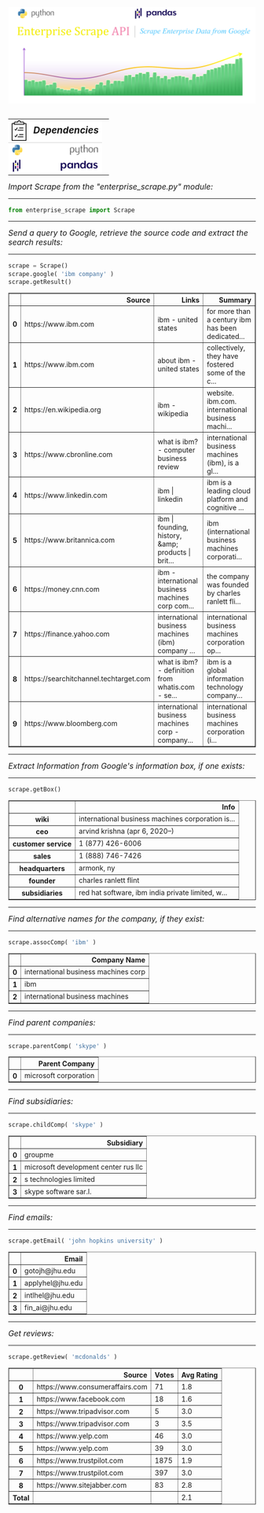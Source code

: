 <p align="center">
    <img src="photos/sunset.png">
</p>
<table align="left">
    <tr>
        <td style="background-color:white; border-bottom:1px solid lightgrey" align="center">
            <img src="clipboard.png" style="width:30px; height:" align="center"/>
        </td>
        <td style="background-color:white; border-bottom:1px solid lightgrey" 
            align="center">
            <span style="font-size:19px"><b><i>Dependencies</i></b></span>
        </td>
    </tr>
    <tr>
        <td style="background-color:white">
            <img src="pythonlogo.png" style="width:23px; height:" align="center"/>
        </td>
        <td style="background-color:white">
            <img src="python.png" style="width:60px; height:" align="right"/>
        <td>
    </tr>
    <tr>
        <td style="background-color:white">
            <img src="pandaslogo.png" style="width:20px; height:" align="center"/>
        </td>
        <td style="background-color:white">
            <img src="pandas.png" style="width:80px; height:" align="right"/>
        </td>
    </tr>
</table>


<hr>
<i style="font-size:15.9px">Import Scrape from the "enterprise_scrape.py" module:</i>
<hr>


```python
from enterprise_scrape import Scrape
```

<hr>
<i style="font-size:15.9px">Send a query to Google, retrieve the source code and extract the search results:</i>
<hr>


```python
scrape = Scrape()
scrape.google( 'ibm company' )
scrape.getResult()
```

<table border="1" class="dataframe">
  <thead>
    <tr style="text-align: right;">
      <th></th>
      <th>Source</th>
      <th>Links</th>
      <th>Summary</th>
    </tr>
  </thead>
  <tbody>
    <tr>
      <th>0</th>
      <td>https://www.ibm.com</td>
      <td>ibm - united states</td>
      <td>for more than a century ibm has been dedicated...</td>
    </tr>
    <tr>
      <th>1</th>
      <td>https://www.ibm.com</td>
      <td>about ibm - united states</td>
      <td>collectively, they have fostered some of the c...</td>
    </tr>
    <tr>
      <th>2</th>
      <td>https://en.wikipedia.org</td>
      <td>ibm - wikipedia</td>
      <td>website. ibm.com. international business machi...</td>
    </tr>
    <tr>
      <th>3</th>
      <td>https://www.cbronline.com</td>
      <td>what is ibm? - computer business review</td>
      <td>international business machines (ibm), is a gl...</td>
    </tr>
    <tr>
      <th>4</th>
      <td>https://www.linkedin.com</td>
      <td>ibm | linkedin</td>
      <td>ibm is a leading cloud platform and cognitive ...</td>
    </tr>
    <tr>
      <th>5</th>
      <td>https://www.britannica.com</td>
      <td>ibm | founding, history, &amp;amp; products | brit...</td>
      <td>ibm (international business machines corporati...</td>
    </tr>
    <tr>
      <th>6</th>
      <td>https://money.cnn.com</td>
      <td>ibm - international business machines corp com...</td>
      <td>the company was founded by charles ranlett fli...</td>
    </tr>
    <tr>
      <th>7</th>
      <td>https://finance.yahoo.com</td>
      <td>international business machines (ibm) company ...</td>
      <td>international business machines corporation op...</td>
    </tr>
    <tr>
      <th>8</th>
      <td>https://searchitchannel.techtarget.com</td>
      <td>what is ibm? - definition from whatis.com - se...</td>
      <td>ibm is a global information technology company...</td>
    </tr>
    <tr>
      <th>9</th>
      <td>https://www.bloomberg.com</td>
      <td>international business machines corp - company...</td>
      <td>international business machines corporation (i...</td>
    </tr>
  </tbody>
</table>

<hr>
<i style="font-size:15.9px">Extract Information from Google's information box, if one exists:</i>
<hr>


```python
scrape.getBox()
```

<table border="1" class="dataframe">
  <thead>
    <tr style="text-align: right;">
      <th></th>
      <th>Info</th>
    </tr>
  </thead>
  <tbody>
    <tr>
      <th>wiki</th>
      <td>international business machines corporation is...</td>
    </tr>
    <tr>
      <th>ceo</th>
      <td>arvind krishna (apr 6, 2020–)</td>
    </tr>
    <tr>
      <th>customer service</th>
      <td>1 (877) 426-6006</td>
    </tr>
    <tr>
      <th>sales</th>
      <td>1 (888) 746-7426</td>
    </tr>
    <tr>
      <th>headquarters</th>
      <td>armonk, ny</td>
    </tr>
    <tr>
      <th>founder</th>
      <td>charles ranlett flint</td>
    </tr>
    <tr>
      <th>subsidiaries</th>
      <td>red hat software, ibm india private limited, w...</td>
    </tr>
  </tbody>
</table>

<hr>
<i style="font-size:15.9px">Find alternative names for the company, if they exist:</i>
<hr>


```python
scrape.assocComp( 'ibm' )
```

<table border="1" class="dataframe">
  <thead>
    <tr style="text-align: right;">
      <th></th>
      <th>Company Name</th>
    </tr>
  </thead>
  <tbody>
    <tr>
      <th>0</th>
      <td>international business machines corp</td>
    </tr>
    <tr>
      <th>1</th>
      <td>ibm</td>
    </tr>
    <tr>
      <th>2</th>
      <td>international business machines</td>
    </tr>
  </tbody>
</table>

<hr>
<i style="font-size:15.9px">Find parent companies:</i>
<hr>


```python
scrape.parentComp( 'skype' )
```

<table border="1" class="dataframe">
  <thead>
    <tr style="text-align: right;">
      <th></th>
      <th>Parent Company</th>
    </tr>
  </thead>
  <tbody>
    <tr>
      <th>0</th>
      <td>microsoft corporation</td>
    </tr>
  </tbody>
</table>

<hr>
<i style="font-size:15.9px">Find subsidiaries:</i>
<hr>


```python
scrape.childComp( 'skype' )
```

<table border="1" class="dataframe">
  <thead>
    <tr style="text-align: right;">
      <th></th>
      <th>Subsidiary</th>
    </tr>
  </thead>
  <tbody>
    <tr>
      <th>0</th>
      <td>groupme</td>
    </tr>
    <tr>
      <th>1</th>
      <td>microsoft development center rus llc</td>
    </tr>
    <tr>
      <th>2</th>
      <td>s technologies limited</td>
    </tr>
    <tr>
      <th>3</th>
      <td>skype software sar.l.</td>
    </tr>
  </tbody>
</table>

<hr>
<i style="font-size:15.9px">Find emails:</i>
<hr>

```python
scrape.getEmail( 'john hopkins university' )
```

<table border="1" class="dataframe">
  <thead>
    <tr style="text-align: right;">
      <th></th>
      <th>Email</th>
    </tr>
  </thead>
  <tbody>
    <tr>
      <th>0</th>
      <td>gotojh@jhu.edu</td>
    </tr>
    <tr>
      <th>1</th>
      <td>applyhel@jhu.edu</td>
    </tr>
    <tr>
      <th>2</th>
      <td>intlhel@jhu.edu</td>
    </tr>
    <tr>
      <th>3</th>
      <td>fin_ai@jhu.edu</td>
    </tr>
  </tbody>
</table>

<hr>
<i style="font-size:15.9px">Get reviews:</i>
<hr>


```python
scrape.getReview( 'mcdonalds' )
```

<table border="1" class="dataframe">
  <thead>
    <tr style="text-align: right;">
      <th></th>
      <th>Source</th>
      <th>Votes</th>
      <th>Avg Rating</th>
    </tr>
  </thead>
  <tbody>
    <tr>
      <th>0</th>
      <td>https://www.consumeraffairs.com</td>
      <td>71</td>
      <td>1.8</td>
    </tr>
    <tr>
      <th>1</th>
      <td>https://www.facebook.com</td>
      <td>18</td>
      <td>1.6</td>
    </tr>
    <tr>
      <th>2</th>
      <td>https://www.tripadvisor.com</td>
      <td>5</td>
      <td>3.0</td>
    </tr>
    <tr>
      <th>3</th>
      <td>https://www.tripadvisor.com</td>
      <td>3</td>
      <td>3.5</td>
    </tr>
    <tr>
      <th>4</th>
      <td>https://www.yelp.com</td>
      <td>46</td>
      <td>3.0</td>
    </tr>
    <tr>
      <th>5</th>
      <td>https://www.yelp.com</td>
      <td>39</td>
      <td>3.0</td>
    </tr>
    <tr>
      <th>6</th>
      <td>https://www.trustpilot.com</td>
      <td>1875</td>
      <td>1.9</td>
    </tr>
    <tr>
      <th>7</th>
      <td>https://www.trustpilot.com</td>
      <td>397</td>
      <td>3.0</td>
    </tr>
    <tr>
      <th>8</th>
      <td>https://www.sitejabber.com</td>
      <td>83</td>
      <td>2.8</td>
    </tr>
    <tr>
      <th>Total</th>
      <td></td>
      <td></td>
      <td>2.1</td>
    </tr>
  </tbody>
</table>
